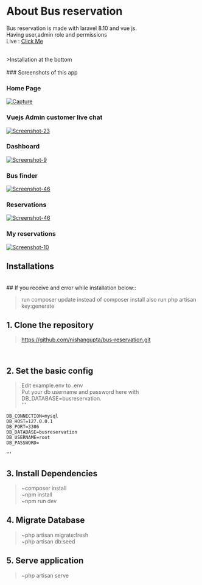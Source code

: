 # About Bus reservation
Bus reservation is made with laravel 8.10 and vue js. <br/>
Having user,admin role and permissions <br/>
Live : [Click Me](http://bus-reservation24.herokuapp.com/) <br/>

<br />
>Installation at the bottom 
<br />

<br />
### Screenshots of this app

<p>
    
### Home Page
<a href="https://i.ibb.co/yWRZv34/Screenshot-87.png"><img src="https://i.ibb.co/yWRZv34/Screenshot-87.png" target="_blank" alt="Capture" border="0" /></a>
<br />

### Vuejs Admin customer live chat
<a href="https://i.ibb.co/ccsrB0t/Screenshot-91.png"><img src="https://i.ibb.co/ccsrB0t/Screenshot-91.png" target="_blank" alt="Screenshot-23"
border="0" /></a>
<br />

### Dashboard
<a href="https://i.ibb.co/tHYrgVf/Screenshot-86.png"><img src="https://i.ibb.co/tHYrgVf/Screenshot-86.png" target="_blank" alt="Screenshot-9"
border="0" /></a>
<br />

### Bus finder
<a href="https://i.ibb.co/551DHT5/Screenshot-85.png"><img src="https://i.ibb.co/551DHT5/Screenshot-85.png" alt="Screenshot-46" border="0" /></a>
<br />

### Reservations
<a href="https://i.ibb.co/vkz2vbr/Screenshot-90.png"><img src="https://i.ibb.co/vkz2vbr/Screenshot-90.png" alt="Screenshot-46" border="0" /></a>
<br />

### My reservations
<a href="https://i.ibb.co/9rDM1C2/Screenshot-89.png"><img src="https://i.ibb.co/9rDM1C2/Screenshot-89.png" target="_blank" alt="Screenshot-10"
border="0" /></a>
<br />

</p>

## Installations

<br />
## If you receive and error while installation below::

> run composer update instead of composer install
> also run php artisan key:generate

## 1. Clone the repository

> https://github.com/nishangupta/bus-reservation.git

<br />

## 2. Set the basic config

> Edit example.env to .env <br/>
> Put your db username and password here with DB_DATABASE=busreservation. <br />
> '''

    DB_CONNECTION=mysql
    DB_HOST=127.0.0.1
    DB_PORT=3306
    DB_DATABASE=busreservation
    DB_USERNAME=root 
    DB_PASSWORD= 

'''
<br />

## 3. Install Dependencies

> ~composer install <br/>
> ~npm install <br/>
> ~npm run dev
> <br />

## 4. Migrate Database

> ~php artisan migrate:fresh <br>
> ~php artisan db:seed <br/>

## 5. Serve application

> ~php artisan serve <br />

